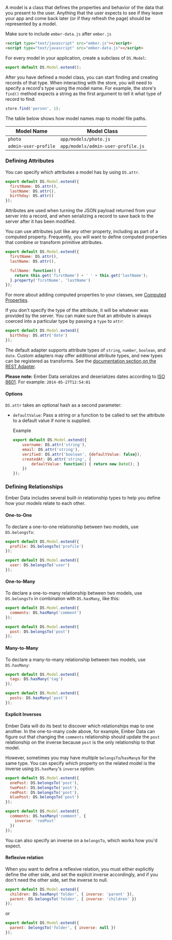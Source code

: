 A model is a class that defines the properties and behavior of the
data that you present to the user. Anything that the user expects to see
if they leave your app and come back later (or if they refresh the page)
should be represented by a model.

Make sure to include `ember-data.js` after `ember.js`

```html
<script type="text/javascript" src="ember.js"></script>
<script type="text/javascript" src="ember-data.js"></script>
```

For every model in your application, create a subclass of `DS.Model`:

```javascript {data-filename=app/models/person.js}
export default DS.Model.extend();
```

After you have defined a model class, you can start finding and creating
records of that type. When interacting with the store, you will need to
specify a record's type using the model name. For example, the store's
`find()` method expects a string as the first argument to tell it what
type of record to find:

```javascript
store.find('person', 1);
```

The table below shows how model names map to model file paths.

<table>
  <thead>
  <tr>
    <th>Model Name</th>
    <th>Model Class</th>
  </tr>
  </thead>
  <tr>
    <td><code>photo</code></td>
    <td><code>app/models/photo.js</code></td>
  </tr>
  <tr>
    <td><code>admin-user-profile</code></td>
    <td><code>app/models/admin-user-profile.js</code></td>
  </tr>
</table>

### Defining Attributes

You can specify which attributes a model has by using `DS.attr`.

```javascript {data-filename=app/models/person.js}
export default DS.Model.extend({
  firstName: DS.attr(),
  lastName: DS.attr(),
  birthday: DS.attr()
});
```

Attributes are used when turning the JSON payload returned from your
server into a record, and when serializing a record to save back to the
server after it has been modified.

You can use attributes just like any other property, including as part of a
computed property. Frequently, you will want to define computed
properties that combine or transform primitive attributes.

```javascript {data-filename=app/models/person.js}
export default DS.Model.extend({
  firstName: DS.attr(),
  lastName: DS.attr(),

  fullName: function() {
    return this.get('firstName') + ' ' + this.get('lastName');
  }.property('firstName', 'lastName')
});
```

For more about adding computed properties to your classes, see [Computed
Properties](../object-model/computed-properties).

If you don't specify the type of the attribute, it will be whatever was
provided by the server. You can make sure that an attribute is always
coerced into a particular type by passing a `type` to `attr`:

```javascript {data-filename=app/models/person.js}
export default DS.Model.extend({
  birthday: DS.attr('date')
});
```

The default adapter supports attribute types of `string`,
`number`, `boolean`, and `date`. Custom adapters may offer additional
attribute types, and new types can be registered as transforms. See the
[documentation section on the REST Adapter](the-rest-adapter).

**Please note:** Ember Data serializes and deserializes dates according to
                 [ISO 8601][]. For example: `2014-05-27T12:54:01`

[ISO 8601]: http://en.wikipedia.org/wiki/ISO_8601

#### Options

`DS.attr` takes an optional hash as a second parameter:

- `defaultValue`: Pass a string or a function to be called to set the
                  attribute to a default value if none is supplied.

  Example

  ```app/models/user.js
  export default DS.Model.extend({
      username: DS.attr('string'),
      email: DS.attr('string'),
      verified: DS.attr('boolean', {defaultValue: false}),
      createdAt: DS.attr('string', {
          defaultValue: function() { return new Date(); }
      })
  });
  ```


### Defining Relationships

Ember Data includes several built-in relationship types to help you
define how your models relate to each other.

#### One-to-One

To declare a one-to-one relationship between two models, use
`DS.belongsTo`:

```javascript {data-filename=app/models/user.js}
export default DS.Model.extend({
  profile: DS.belongsTo('profile')
});
```

```javascript {data-filename=app/models/profile.js}
export default DS.Model.extend({
  user: DS.belongsTo('user')
});
```

#### One-to-Many

To declare a one-to-many relationship between two models, use
`DS.belongsTo` in combination with `DS.hasMany`, like this:

```javascript {data-filename=app/models/post.js}
export default DS.Model.extend({
  comments: DS.hasMany('comment')
});
```

```javascript {data-filename=app/models/comment.js}
export default DS.Model.extend({
  post: DS.belongsTo('post')
});
```

#### Many-to-Many

To declare a many-to-many relationship between two models, use
`DS.hasMany`:

```javascript {data-filename=app/models/post.js}
export default DS.Model.extend({
  tags: DS.hasMany('tag')
});
```

```javascript {data-filename=app/models/tag.js}
export default DS.Model.extend({
  posts: DS.hasMany('post')
});
```

#### Explicit Inverses

Ember Data will do its best to discover which relationships map to one
another. In the one-to-many code above, for example, Ember Data can figure out that
changing the `comments` relationship should update the `post`
relationship on the inverse because `post` is the only relationship to
that model.

However, sometimes you may have multiple `belongsTo`/`hasMany`s for the
same type. You can specify which property on the related model is the
inverse using `DS.hasMany`'s `inverse` option:

```javascript {data-filename=app/models/comment.js}
export default DS.Model.extend({
  onePost: DS.belongsTo('post'),
  twoPost: DS.belongsTo('post'),
  redPost: DS.belongsTo('post'),
  bluePost: DS.belongsTo('post')
});
```

```javascript {data-filename=app/models/post.js}
export default DS.Model.extend({
  comments: DS.hasMany('comment', {
    inverse: 'redPost'
  })
});
```

You can also specify an inverse on a `belongsTo`, which works how you'd expect.

#### Reflexive relation

When you want to define a reflexive relation, you must either explicitly define
the other side, and set the explicit inverse accordingly, and if you don't need the
other side, set the inverse to null.

```javascript {data-filename=app/models/folder.js}
export default DS.Model.extend({
  children: DS.hasMany('folder', { inverse: 'parent' }),
  parent: DS.belongsTo('folder', { inverse: 'children' })
});
```

or

```javascript {data-filename=app/models/folder.js}
export default DS.Model.extend({
  parent: belongsTo('folder', { inverse: null })
});
```

